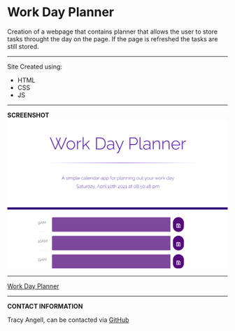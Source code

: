 # Work Day Planner

Creation of a webpage that contains planner that allows the user to store tasks throught the day on the page. If the page is refreshed the tasks are still stored.  
***
Site Created using: 
- HTML
- CSS
- JS
***
**SCREENSHOT**
![Day Planner](Assets/planner.png)
***
[Work Day Planner](https://tracye1083.github.io/Homework-Week-05/)
***
**CONTACT INFORMATION**

Tracy Angell, can be contacted via <a href="https://github.com/tracye1083">GitHub</a>